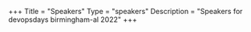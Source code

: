 +++
Title = "Speakers"
Type = "speakers"
Description = "Speakers for devopsdays birmingham-al 2022"
+++

